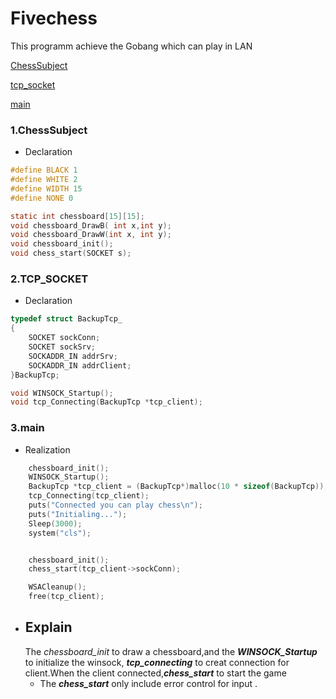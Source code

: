 # Fivechess

This programm achieve the Gobang  which can play in LAN



[ChessSubject](#1)

[tcp_socket](#2)

[main](#3)

### 1.ChessSubject
- Declaration
```C
#define BLACK 1
#define WHITE 2
#define WIDTH 15
#define NONE 0

static int chessboard[15][15];
void chessboard_DrawB( int x,int y);
void chessboard_DrawW(int x, int y);
void chessboard_init();
void chess_start(SOCKET s);
```
### 2.TCP_SOCKET
- Declaration
```C
typedef struct BackupTcp_
{
	SOCKET sockConn;
	SOCKET sockSrv;
	SOCKADDR_IN addrSrv;
	SOCKADDR_IN addrClient;
}BackupTcp;

void WINSOCK_Startup();
void tcp_Connecting(BackupTcp *tcp_client);
```

### 3.main
- Realization
```c
	chessboard_init();
	WINSOCK_Startup();
	BackupTcp *tcp_client = (BackupTcp*)malloc(10 * sizeof(BackupTcp));
	tcp_Connecting(tcp_client);
	puts("Connected you can play chess\n");
	puts("Initialing...");
	Sleep(3000);
	system("cls");


	chessboard_init();
	chess_start(tcp_client->sockConn);

	WSACleanup();
	free(tcp_client);
```
- Explain
   - 
     The *chessboard_init*  to draw a chessboard,and the ***WINSOCK_Startup*** to initialize the winsock,  ***tcp_connecting***   to creat connection for client.When the client  connected,***chess_start*** to start the game
   - The ***chess_start***  only include error control for input .














